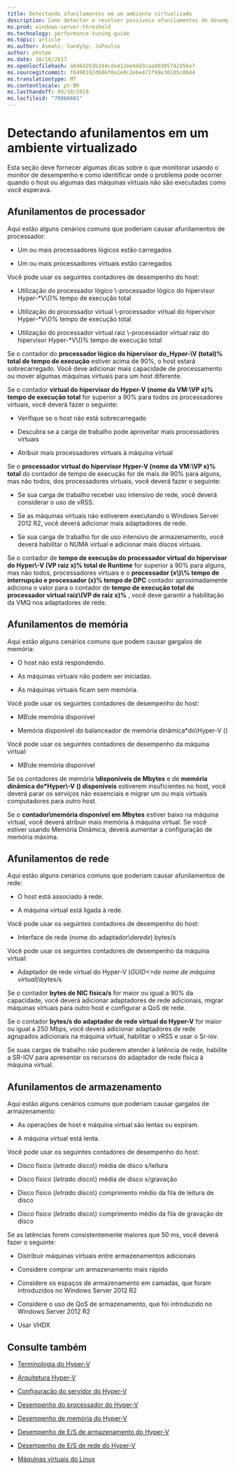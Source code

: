 ```yaml
---
title: Detectando afunilamentos em um ambiente virtualizado
description: Como detectar e resolver possíveis afunilamentos de desempenho do Hyper-v
ms.prod: windows-server-threshold
ms.technology: performance-tuning-guide
ms.topic: article
ms.author: Asmahi; SandySp; JoPoulso
author: phstee
ms.date: 10/16/2017
ms.openlocfilehash: a0d6d263b344cde412ee4dd3caa80305742d56e7
ms.sourcegitcommit: f6490192d686f0a1e0c2ebe471f98e30105c0844
ms.translationtype: MT
ms.contentlocale: pt-BR
ms.lasthandoff: 09/10/2019
ms.locfileid: "70866601"
---
```

# <a name="detecting-bottlenecks-in-a-virtualized-environment"></a>Detectando afunilamentos em um ambiente virtualizado

Esta seção deve fornecer algumas dicas sobre o que monitorar usando o monitor de desempenho e como identificar onde o problema pode ocorrer quando o host ou algumas das máquinas virtuais não são executadas como você esperava.

## <a name="processor-bottlenecks"></a>Afunilamentos de processador

Aqui estão alguns cenários comuns que poderiam causar afunilamentos de processador:

-   Um ou mais processadores lógicos estão carregados

-   Um ou mais processadores virtuais estão carregados

Você pode usar os seguintes contadores de desempenho do host:

-   Utilização do processador lógico \\-processador lógico do hipervisor Hyper-\*V\\()% tempo de execução total

-   Utilização do processador virtual \\-processador virtual do hipervisor Hyper-\*V\\()% tempo de execução total

-   Utilização do processador virtual raiz \\-processador virtual raiz do hipervisor Hyper-\*V\\()% tempo de execução total

Se o contador do **processador lógico do hipervisor do\_Hyper-\\V (total)% total de tempo de execução** estiver acima de 90%, o host estará sobrecarregado. Você deve adicionar mais capacidade de processamento ou mover algumas máquinas virtuais para um host diferente.

Se o contador **virtual do hipervisor do Hyper-V (nome da VM:\\VP x)% tempo de execução total** for superior a 90% para todos os processadores virtuais, você deverá fazer o seguinte:

-   Verifique se o host não está sobrecarregado

-   Descubra se a carga de trabalho pode aproveitar mais processadores virtuais

-   Atribuir mais processadores virtuais à máquina virtual

Se o **processador virtual do hipervisor Hyper-V (nome da VM:\\VP x)% total** do contador de tempo de execução for de mais de 90% para alguns, mas não todos, dos processadores virtuais, você deverá fazer o seguinte:

-   Se sua carga de trabalho receber uso intensivo de rede, você deverá considerar o uso de vRSS.

-   Se as máquinas virtuais não estiverem executando o Windows Server 2012 R2, você deverá adicionar mais adaptadores de rede.

-   Se sua carga de trabalho for de uso intensivo de armazenamento, você deverá habilitar o NUMA virtual e adicionar mais discos virtuais.

Se o contador de **tempo de execução do processador virtual do hipervisor do Hyper\\-V (VP raiz x)% total de Runtime** for superior a 90% para alguns, mas não todos, processadores virtuais e o **processador (x\\)\\% tempo de interrupção e processador (x)% tempo de DPC** contador aproximadamente adiciona o valor para o contador de **tempo de execução total do processador virtual raiz\\(VP de raiz x)%** , você deve garantir a habilitação da VMQ nos adaptadores de rede.

## <a name="memory-bottlenecks"></a>Afunilamentos de memória

Aqui estão alguns cenários comuns que podem causar gargalos de memória:

-   O host não está respondendo.

-   As máquinas virtuais não podem ser iniciadas.

-   As máquinas virtuais ficam sem memória.

Você pode usar os seguintes contadores de desempenho do host:

-   MB\\de memória disponível

-   Memória disponível do balanceador de memória dinâmica\*do\\Hyper-V ()

Você pode usar os seguintes contadores de desempenho da máquina virtual:

-   MB\\de memória disponível

Se os contadores de memória **\\disponíveis de Mbytes** e de **memória dinâmica do\*Hyper\\-V () disponíveis** estiverem insuficientes no host, você deverá parar os serviços não essenciais e migrar um ou mais virtuais computadores para outro host.

Se o **contador\\memória disponível em Mbytes** estiver baixo na máquina virtual, você deverá atribuir mais memória à máquina virtual. Se você estiver usando Memória Dinâmica, deverá aumentar a configuração de memória máxima.

## <a name="network-bottlenecks"></a>Afunilamentos de rede

Aqui estão alguns cenários comuns que poderiam causar afunilamentos de rede:

-   O host está associado à rede.

-   A máquina virtual está ligada à rede.

Você pode usar os seguintes contadores de desempenho do host:

-   Interface de rede (nome do adaptador\\de*rede*) bytes/s

Você pode usar os seguintes contadores de desempenho da máquina virtual:

-   Adaptador de rede virtual do Hyper-V (*GUID&lt;&gt;de nome de máquina virtual*)\\bytes/s

Se o contador **bytes de NIC física/s** for maior ou igual a 90% da capacidade, você deverá adicionar adaptadores de rede adicionais, migrar máquinas virtuais para outro host e configurar a QoS de rede.

Se o contador **bytes/s do adaptador de rede virtual do Hyper-V** for maior ou igual a 250 Mbps, você deverá adicionar adaptadores de rede agrupados adicionais na máquina virtual, habilitar o vRSS e usar o Sr-iov.

Se suas cargas de trabalho não puderem atender à latência de rede, habilite a SR-IOV para apresentar os recursos do adaptador de rede física à máquina virtual.

## <a name="storage-bottlenecks"></a>Afunilamentos de armazenamento

Aqui estão alguns cenários comuns que poderiam causar gargalos de armazenamento:

-   As operações de host e máquina virtual são lentas ou expiram.

-   A máquina virtual está lenta.

Você pode usar os seguintes contadores de desempenho do host:

-   Disco físico (*letra*do disco\\) média de disco s/leitura

-   Disco físico (*letra*do disco\\) média de disco s/gravação

-   Disco físico (*letra*do disco\\) comprimento médio da fila de leitura de disco

-   Disco físico (*letra*do disco\\) comprimento médio da fila de gravação de disco

Se as latências forem consistentemente maiores que 50 ms, você deverá fazer o seguinte:

-   Distribuir máquinas virtuais entre armazenamentos adicionais

-   Considere comprar um armazenamento mais rápido

-   Considere os espaços de armazenamento em camadas, que foram introduzidos no Windows Server 2012 R2

-   Considere o uso de QoS de armazenamento, que foi introduzido no Windows Server 2012 R2

-   Usar VHDX

## <a name="see-also"></a>Consulte também

-   [Terminologia do Hyper-V](terminology.md)

-   [Arquitetura Hyper-V](architecture.md)

-   [Configuração do servidor do Hyper-V](configuration.md)

-   [Desempenho do processador do Hyper-V](processor-performance.md)

-   [Desempenho de memória do Hyper-V](memory-performance.md)

-   [Desempenho de E/S de armazenamento do Hyper-V](storage-io-performance.md)

-   [Desempenho de E/S de rede do Hyper-V](network-io-performance.md)

-   [Máquinas virtuais do Linux](linux-virtual-machine-considerations.md)
